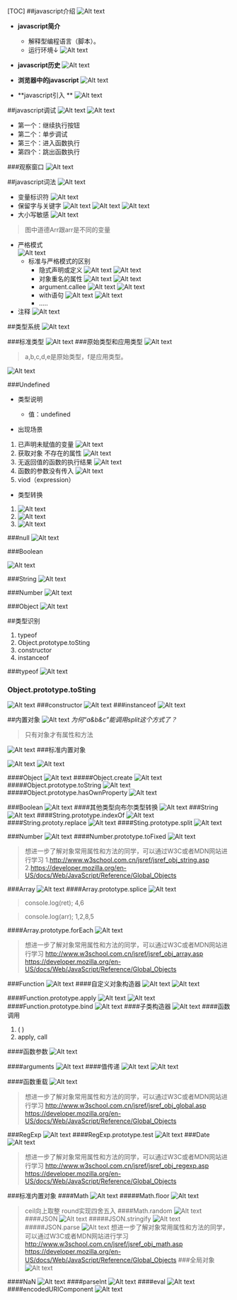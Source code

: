 [TOC]
##javascript介绍
![Alt text](img/1432902619343.png)
 - **javascript简介**
    - 解释型编程语言（脚本）。
    - 运行环境↓
 ![Alt text](img/1432902748636.png)
 
 - **javascript历史**
![Alt text](img/1432903067448.png)

 - **浏览器中的javascript**
![Alt text](img/1432903121953.png)

 - **javascript引入 **
![Alt text](img/1432903248795.png)

##javascript调试
![Alt text](img/1432910582102.png)
![Alt text](img/1432910653744.png)
 - 第一个：继续执行按钮
 - 第二个：单步调试
 - 第三个：进入函数执行
 - 第四个：跳出函数执行

 ###观察窗口
![Alt text](img/1432912421803.png)

##javascript词法
![Alt text](img/1432952952399.png)

 - 变量标识符
![Alt text](img/1432953025108.png)
 - 保留字与关键字
![Alt text](img/1432953247486.png)
![Alt text](img/1432953256797.png)
![Alt text](img/1432953281315.png)
 - 大小写敏感
![Alt text](img/1432953416567.png)
>图中道德Arr跟arr是不同的变量

 - 严格模式  
![Alt text](img/1432953579966.png)
	- 标准与严格模式的区别
		 - 隐式声明或定义
	![Alt text](img/1432953675797.png)
	![Alt text](img/1432953697629.png)
		- 对象重名的属性
	![Alt text](img/1432953848874.png)
	![Alt text](img/1432953864447.png)
		 - argument.callee
	![Alt text](img/1432953918137.png)
	![Alt text](img/1432953937620.png)
		 - with语句
	![Alt text](img/1432954012958.png)
	![Alt text](img/1432954044066.png)
		 - .....
 - 注释
![Alt text](img/1432954593993.png)

##类型系统
![Alt text](img/1432956901779.png)

###标准类型
![Alt text](img/1432957211267.png)
###原始类型和应用类型
![Alt text](img/1432957696996.png)
>a,b,c,d,e是原始类型，f是应用类型。

![Alt text](img/1432957851819.png)

###Undefined
 - 类型说明
	 - 值：undefined

 - 出现场景
1. 已声明未赋值的变量
		![Alt text](img/1432958156438.png)
2. 获取对象 不存在的属性
		![Alt text](img/1432958186145.png)
3. 无返回值的函数的执行结果
		![Alt text](img/1432958231357.png)
4. 函数的参数没有传入
		![Alt text](img/1432958622907.png)
5. viod（expression）

 - 类型转换
1. ![Alt text](img/1432958994071.png)
2. ![Alt text](img/1432959038899.png)
3. ![Alt text](img/1432959109723.png)

###null
![Alt text](img/1432959364121.png)

###Boolean

![Alt text](img/1432959433240.png)

###String
![Alt text](img/1432959484730.png)

###Number
![Alt text](img/1432959525650.png)

###Object
![Alt text](img/1432959578968.png)

##类型识别
 1. typeof
 2. Object.prototype.toSting
 3. constructor
 4. instanceof

###typeof
![Alt text](img/1433037154205.png)
### Object.prototype.toSting
![Alt text](img/1433037225466.png)
###constructor
![Alt text](img/1433037293830.png)
###instanceof
![Alt text](img/1433037371839.png)

##内置对象
![Alt text](img/1433037653461.png)
*为何“a&b&c”能调用split这个方式了？*
>只有对象才有属性和方法

![Alt text](img/1433037893073.png)
###标准内置对象

![Alt text](img/1433037922959.png)
![Alt text](img/1433037958555.png)

####Object
![Alt text](img/1433038180533.png)
#####Object.create
![Alt text](img/1433038251152.png)
#####Object.prototype.toString
![Alt text](img/1433038361186.png)
#####Object.prototype.hasOwnProperty
![Alt text](img/1433038445149.png)

###Boolean
![Alt text](img/1433038613311.png)
####其他类型向布尔类型转换
![Alt text](img/1433038709043.png)
###String
![Alt text](img/1433038851052.png)
####String.prototype.indexOf
![Alt text](img/1433038999005.png)
####String.prototy.replace
![Alt text](.img/1433039161689.png)
####Sting.prototype.split
![Alt text](img/1433039320053.png)


###Number
![Alt text](img/1433040092269.png)
####Number.prototype.toFixed
![Alt text](img/1433040180159.png)
>想进一步了解对象常用属性和方法的同学，可以通过W3C或者MDN网站进行学习
1.http://www.w3school.com.cn/jsref/jsref_obj_string.asp
2.https://developer.mozilla.org/en-US/docs/Web/JavaScript/Reference/Global_Objects


###Array
![Alt text](img/1433040621141.png)
####Array.prototype.splice
![Alt text](img/1433040764153.png)
> console.log(ret);
4,6

>console.log(arr);
 1,2,8,5

####Array.prototype.forEach
![Alt text](img/1433041288021.png)
>想进一步了解对象常用属性和方法的同学，可以通过W3C或者MDN网站进行学习
http://www.w3school.com.cn/jsref/jsref_obj_array.asp
https://developer.mozilla.org/en-US/docs/Web/JavaScript/Reference/Global_Objects

###Function
![Alt text](img/1433041499992.png)
####自定义对象构造器
![Alt text](img/1433041601346.png)
![Alt text](img/1433042605513.png)

####Function.prototype.apply
![Alt text](img/1433042800359.png)
![Alt text](img/1433042813895.png)
####Function.prototype.bind
![Alt text](img/1433042945562.png)
####子类构造器
![Alt text](img/1433043214199.png)
####函数调用
 1. ( )
 2. apply, call

####函数参数
![Alt text](img/1433043327318.png)

####arguments
![Alt text](img/1433043462291.png)
####值传递
![Alt text](img/1433044409362.png)
![Alt text](img/1433044513181.png)

####函数重载
![Alt text](img/1433044659902.png)

>想进一步了解对象常用属性和方法的同学，可以通过W3C或者MDN网站进行学习
http://www.w3school.com.cn/jsref/jsref_obj_global.asp
https://developer.mozilla.org/en-US/docs/Web/JavaScript/Reference/Global_Objects

###RegExp
![Alt text](img/1433072665614.png)
####RegExp.prototype.test
![Alt text](img/1433072873662.png)
###Date
![Alt text](img/1433072903893.png)
>想进一步了解对象常用属性和方法的同学，可以通过W3C或者MDN网站进行学习
http://www.w3school.com.cn/jsref/jsref_obj_regexp.asp
https://developer.mozilla.org/en-US/docs/Web/JavaScript/Reference/Global_Objects

###标准内置对象
####Math
![Alt text](img/1433073017145.png)
#####Math.floor
![Alt text](img/1433073043355.png)
>ceil向上取整
>round实现四舍五入
####Math.random
![Alt text](img/1433073120057.png)
####JSON
![Alt text](img/1433073174391.png)
#####JSON.stringify
![Alt text](img/1433073212236.png)
#####JSON.parse
![Alt text](img/1433073267411.png)
>想进一步了解对象常用属性和方法的同学，可以通过W3C或者MDN网站进行学习
http://www.w3school.com.cn/jsref/jsref_obj_math.asp
https://developer.mozilla.org/en-US/docs/Web/JavaScript/Reference/Global_Objects
###全局对象
![Alt text](img/1433073470231.png)

####NaN
![Alt text](img/1433073528831.png)
####parseInt
![Alt text](img/1433073605093.png)
####eval
![Alt text](img/1433073627076.png)
####encodedURIComponent
![Alt text](img/1433073750640.png)














 









	




 

